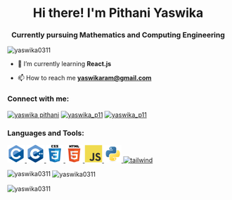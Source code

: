 <h1 align="center">Hi there! I'm Pithani Yaswika</h1>
<h3 align="center">Currently pursuing Mathematics and Computing Engineering</h3>

<p align="left"> <img src="https://komarev.com/ghpvc/?username=yaswika0311&label=Profile%20views&color=0e75b6&style=flat" alt="yaswika0311" /> </p>

- 🌱 I’m currently learning **React.js**

- 📫 How to reach me **yaswikaram@gmail.com**

<h3 align="left">Connect with me:</h3>
<p align="left">
<a href="https://linkedin.com/in/yaswika pithani" target="blank"><img align="center" src="https://raw.githubusercontent.com/rahuldkjain/github-profile-readme-generator/master/src/images/icons/Social/linked-in-alt.svg" alt="yaswika pithani" height="30" width="40" /></a>
<a href="https://www.leetcode.com/yaswika_p11" target="blank"><img align="center" src="https://raw.githubusercontent.com/rahuldkjain/github-profile-readme-generator/master/src/images/icons/Social/leet-code.svg" alt="yaswika_p11" height="30" width="40" /></a>
<a href="https://auth.geeksforgeeks.org/user/yaswika_p11" target="blank"><img align="center" src="https://raw.githubusercontent.com/rahuldkjain/github-profile-readme-generator/master/src/images/icons/Social/geeks-for-geeks.svg" alt="yaswika_p11" height="30" width="40" /></a>
</p>

<h3 align="left">Languages and Tools:</h3>
<p align="left"> <a href="https://www.cprogramming.com/" target="_blank" rel="noreferrer"> <img src="https://raw.githubusercontent.com/devicons/devicon/master/icons/c/c-original.svg" alt="c" width="40" height="40"/> </a> <a href="https://www.w3schools.com/cpp/" target="_blank" rel="noreferrer"> <img src="https://raw.githubusercontent.com/devicons/devicon/master/icons/cplusplus/cplusplus-original.svg" alt="cplusplus" width="40" height="40"/> </a> <a href="https://www.w3schools.com/css/" target="_blank" rel="noreferrer"> <img src="https://raw.githubusercontent.com/devicons/devicon/master/icons/css3/css3-original-wordmark.svg" alt="css3" width="40" height="40"/> </a> <a href="https://www.w3.org/html/" target="_blank" rel="noreferrer"> <img src="https://raw.githubusercontent.com/devicons/devicon/master/icons/html5/html5-original-wordmark.svg" alt="html5" width="40" height="40"/> </a> <a href="https://developer.mozilla.org/en-US/docs/Web/JavaScript" target="_blank" rel="noreferrer"> <img src="https://raw.githubusercontent.com/devicons/devicon/master/icons/javascript/javascript-original.svg" alt="javascript" width="40" height="40"/> </a> <a href="https://www.python.org" target="_blank" rel="noreferrer"> <img src="https://raw.githubusercontent.com/devicons/devicon/master/icons/python/python-original.svg" alt="python" width="40" height="40"/> </a> <a href="https://tailwindcss.com/" target="_blank" rel="noreferrer"> <img src="https://www.vectorlogo.zone/logos/tailwindcss/tailwindcss-icon.svg" alt="tailwind" width="40" height="40"/> </a> </p>

<p><img align="left" src="https://github-readme-stats.vercel.app/api/top-langs?username=yaswika0311&show_icons=true&locale=en&layout=compact" alt="yaswika0311" /></p>

<p>&nbsp;<img align="center" src="https://github-readme-stats.vercel.app/api?username=yaswika0311&show_icons=true&locale=en" alt="yaswika0311" /></p>

<p><img align="center" src="https://github-readme-streak-stats.herokuapp.com/?user=yaswika0311&" alt="yaswika0311" /></p>
